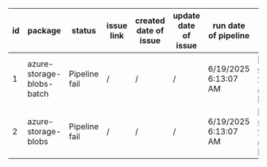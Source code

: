 
| id | package | status | issue link | created date of issue | update date of issue | run date of pipeline | pipeline run link |
|----|---------|--------|------------|-----------------------|----------------------| ---------------------| ----------------- |
| 1 | azure-storage-blobs-batch | Pipeline fail | / | / | / | 6/19/2025 6:13:07 AM | https://dev.azure.com/v-qzhong-dotnet/content-validation-automation/_build/results?buildId=4 |
| 2 | azure-storage-blobs | Pipeline fail | / | / | / | 6/19/2025 6:13:07 AM | https://dev.azure.com/v-qzhong-dotnet/content-validation-automation/_build/results?buildId=4 |